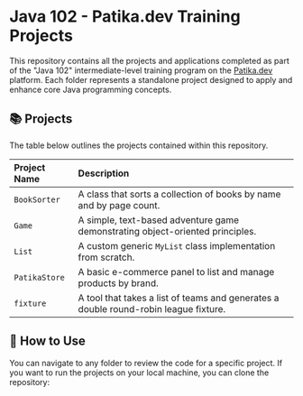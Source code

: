 # Java 102 - Patika.dev Training Projects

This repository contains all the projects and applications completed as part of the "Java 102" intermediate-level training program on the [Patika.dev](https://www.patika.dev) platform. Each folder represents a standalone project designed to apply and enhance core Java programming concepts.

## 📚 Projects

The table below outlines the projects contained within this repository.

| Project Name | Description |
| :--- | :--- |
| `BookSorter` | A class that sorts a collection of books by name and by page count. |
| `Game` | A simple, text-based adventure game demonstrating object-oriented principles. |
| `List` | A custom generic `MyList` class implementation from scratch. |
| `PatikaStore` | A basic e-commerce panel to list and manage products by brand. |
| `fixture` | A tool that takes a list of teams and generates a double round-robin league fixture. |

## 🚀 How to Use

You can navigate to any folder to review the code for a specific project. If you want to run the projects on your local machine, you can clone the repository:

